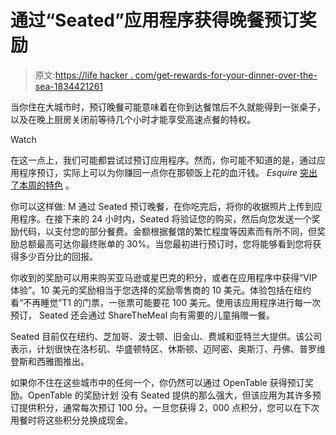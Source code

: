 # 通过“Seated”应用程序获得晚餐预订奖励

> 原文:[https://life hacker . com/get-rewards-for-your-dinner-over-the-sea-1834421261](https://lifehacker.com/get-rewards-for-your-dinner-reservation-through-the-sea-1834421261)

当你住在大城市时，预订晚餐可能意味着在你到达餐馆后不久就能得到一张桌子，以及在晚上厨房关闭前等待几个小时才能享受高速点餐的特权。

Watch

在这一点上，我们可能都尝试过预订应用程序。然而，你可能不知道的是，通过应用程序预订，实际上可以为你赚回一点你在那顿饭上花的血汗钱。 *Esquire* [突出了本周的特色](https://www.esquire.com/food-drink/a27256626/seated-restaurant-reservation-app/) 。

你可以这样做: M 通过 Seated 预订晚餐，在你吃完后，将你的收据照片上传到应用程序。在接下来的 24 小时内，Seated 将验证您的购买，然后向您发送一个奖励代码，以支付您的部分餐费。金额根据餐馆的繁忙程度等因素而有所不同，但奖励总额最高可达你最终账单的 30%。当您最初进行预订时，您将能够看到您将获得多少百分比的回报。

你收到的奖励可以用来购买亚马逊或星巴克的积分，或者在应用程序中获得“VIP 体验”。10 美元的奖励相当于您选择的奖励零售商的 10 美元。体验包括在纽约看“不再睡觉”T1 的门票，一张票可能要花 100 美元。使用该应用程序进行每一次预订， Seated 还会通过 ShareTheMeal 向有需要的儿童捐赠一餐。

Seated 目前仅在纽约、芝加哥、波士顿、旧金山、费城和亚特兰大提供。该公司表示，计划很快在洛杉矶、华盛顿特区、休斯顿、迈阿密、奥斯汀、丹佛、普罗维登斯和西雅图推出。

如果你不住在这些城市中的任何一个，你仍然可以通过 OpenTable 获得预订奖励。OpenTable 的奖励计划 没有 Seated 提供的那么强大，但该应用为其许多预订提供积分，通常每次预订 100 分。一旦您获得 2，000 点积分，您可以在下次用餐时将这些积分兑换成现金。